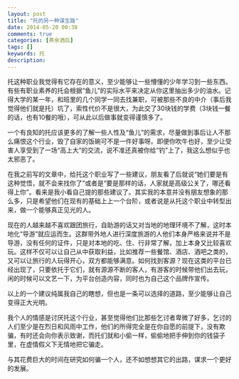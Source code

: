 ```yaml
---
layout: post
title: "托的另一种谋生路"
date: 2014-05-20 00:38
comments: true
categories: [茶余酒后]
tags: []
keywords: 托
description: 
---
```

托这种职业我觉得有它存在的意义，至少能够让一些懵懂的少年学习到一些东西。有些有职业素养的托会根据“鱼儿”的实际水平来决定从你这里抽出多少的油水。记得大学的某一年，和班里的几个同学一同去找兼职，可被那些不良的中介（事后我觉得他们就是托）坑了，索性代价不是很大，为此交了30块钱的学费（3块钱一餐的话，也有10餐的哦），可从此以后做事就变得谨慎多了。

一个有良知的托应该更多的了解一些人性及“鱼儿”的需求，尽量做到事后让人不那么痛恨这个行业，毁了自家的饭碗可不是一件好事呀。即便你吹牛也好，至少让受害人享受到了一场“高上大”的交流，说不准还真被你给“钓”上了，我这么想似乎也太邪恶了。

在我之前写的文章中，给托这个职业写了一些建议，朋友看了后就说“她们要是有这种觉悟，就不会来找你了”或者是“要是那样的话，人家就是高级公关了，哪还看得上你”。看来是我小看自己提的那些建议了。其实我的本意并没有朋友想象的那么多，只是希望他们在现有的基础上上一个台阶，或者说是从托这个职业中转型出来，做一个能够真正见光的人。

<!--more-->
现在的人越来越不喜欢跟团旅行，自助游的话又对当地的地理环境不了解，这时本地化“导游”就应运而生。这群带外地人进行深度旅游的人他们本身严格来说并不是导游，没有任何的证件，只是对本地的吃、住、行非常了解，加上本身又比较喜欢玩。这样不仅可以让自己从中获取利益，比如推荐一些餐馆、酒店、酒吧之类的，又可以让旅行的人玩得开心，双方都能够满意。如何找到客源？现在这类的平台已经出现了，只要依托于它们，就有源源不断的客人，有游客的时候带他们出去玩，闲的时候可以文艺一下，为平台创造内容，同时也为自己这个品牌作宣传。

以上的一个建议纯属我自己的瞎想，但也是一条可以选择的道路，至少能够让自己变得正大光明。

我个人的情感是讨厌托这个行业，甚至觉得他们比那些乞讨者卑微了好多，乞讨的人们至少是在烈日和风雨中工作，他们的所得完全是在你自愿的前提下，没有欺骗，有时还会向你表示致谢，而托们就和小偷一样，偷偷地把手伸到你的钱袋子里，在虚情假义下无情地把它骗走。

与其花费巨大的时间在研究如何骗一个人，还不如想想其它的出路，谋求一个更好的发展。
